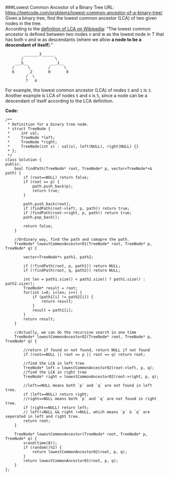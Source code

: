 ###Lowest Common Ancestor of a Binary Tree
URL: https://leetcode.com/problems/lowest-common-ancestor-of-a-binary-tree/</br>
Given a binary tree, find the lowest common ancestor (LCA) of two given nodes in the tree.</br>
According to the [definition of LCA on Wikipedia](https://en.wikipedia.org/wiki/Lowest_common_ancestor): “The lowest common ancestor is defined between two nodes v and w as the lowest node in T that has both v and w as descendants (where we allow __a node to be a descendant of itself__).”

	        _______3______
	       /              \
	    ___5__          ___1__
	   /      \        /      \
	   6      _2       0       8
	         /  \
	         7   4

For example, the lowest common ancestor (LCA) of nodes `5` and `1` is `3`. Another example is LCA of nodes `5` and `4` is `5`, since a node can be a descendant of itself according to the LCA definition.

__Code:__

	/**
	 * Definition for a binary tree node.
	 * struct TreeNode {
	 *     int val;
	 *     TreeNode *left;
	 *     TreeNode *right;
	 *     TreeNode(int x) : val(x), left(NULL), right(NULL) {}
	 * };
	 */
	class Solution {
	public:
	    bool findPath(TreeNode* root, TreeNode* p, vector<TreeNode*>& path) {
	        if (root==NULL) return false;
	        if (root == p) {
	            path.push_back(p);
	            return true;
	        }
	        
	        path.push_back(root);
	        if (findPath(root->left, p, path)) return true;
	        if (findPath(root->right, p, path)) return true;
	        path.pop_back();
	        
	        return false;
	    }

	    //Ordinary way, find the path and comapre the path.
	    TreeNode* lowestCommonAncestor01(TreeNode* root, TreeNode* p, TreeNode* q) {
	        
	        vector<TreeNode*> path1, path2;
	        
	        if (!findPath(root, p, path1)) return NULL;
	        if (!findPath(root, q, path2)) return NULL;
	        
	        int len = path1.size() < path2.size() ? path1.size() : path2.size();
	        TreeNode* result = root;
	        for(int i=0; i<len; i++) {
	            if (path1[i] != path2[i]) {
	                return result;
	            }
	            result = path1[i];
	        }
	        return result;
	    }
	    
	    //Actually, we can do the recursive search in one time
	    TreeNode* lowestCommonAncestor02(TreeNode* root, TreeNode* p, TreeNode* q) {
	        
	        //return if found or not found, return NULL if not found
	        if (root==NULL || root == p || root == q) return root;
	        
	        //find the LCA in left tree
	        TreeNode* left = lowestCommonAncestor02(root->left, p, q);
	        //find the LCA in right tree
	        TreeNode* right = lowestCommonAncestor02(root->right, p, q);
	        
	        //left==NULL means both `p` and `q` are not found in left tree.
	        if (left==NULL) return right;
	        //right==NULL means both `p` and `q` are not found in right tree.
	        if (right==NULL) return left;
	        // left!=NULL && right !=NULL, which means `p` & `q` are seperated in left and right tree.
	        return root;
	    }
	    
	    TreeNode* lowestCommonAncestor(TreeNode* root, TreeNode* p, TreeNode* q) {
	        srand(time(0));
	        if (random()%2) {
	            return lowestCommonAncestor02(root, p, q);
	        }
	        return lowestCommonAncestor01(root, p, q);
	    }
	};